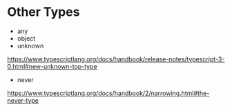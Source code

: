 # Other Types

- any
- object
- unknown

https://www.typescriptlang.org/docs/handbook/release-notes/typescript-3-0.html#new-unknown-top-type
- never

https://www.typescriptlang.org/docs/handbook/2/narrowing.html#the-never-type

